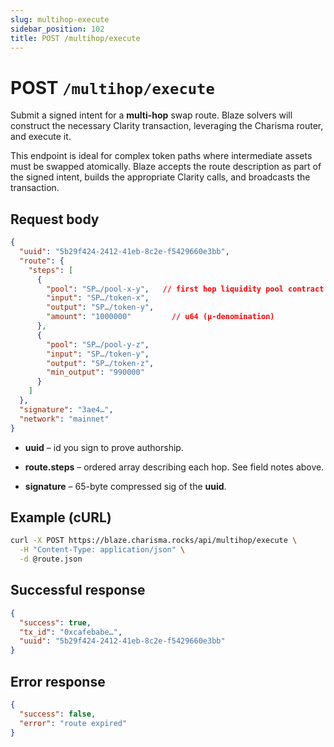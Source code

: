 ```yaml
---
slug: multihop-execute
sidebar_position: 102
title: POST /multihop/execute
---
```


# POST `/multihop/execute`

Submit a signed intent for a **multi-hop** swap route. Blaze solvers will construct the necessary Clarity transaction, leveraging the Charisma router, and execute it.

This endpoint is ideal for complex token paths where intermediate assets must be swapped atomically. Blaze accepts the route description as part of the signed intent, builds the appropriate Clarity calls, and broadcasts the transaction.

## Request body

```json title="intent.json"
{
  "uuid": "5b29f424-2412-41eb-8c2e-f5429660e3bb",
  "route": {
    "steps": [
      {
        "pool": "SP…/pool-x-y",   // first hop liquidity pool contract
        "input": "SP…/token-x",
        "output": "SP…/token-y",
        "amount": "1000000"         // u64 (µ-denomination)
      },
      {
        "pool": "SP…/pool-y-z",
        "input": "SP…/token-y",
        "output": "SP…/token-z",
        "min_output": "990000"
      }
    ]
  },
  "signature": "3ae4…",
  "network": "mainnet"
}
```

- **uuid** – id you sign to prove authorship.

- **route.steps** – ordered array describing each hop. See field notes above.

- **signature** – 65-byte compressed sig of the **uuid**.

## Example (cURL)

```bash title="2-hop route"
curl -X POST https://blaze.charisma.rocks/api/multihop/execute \
  -H "Content-Type: application/json" \
  -d @route.json
```

## Successful response

```json title="200 OK"
{
  "success": true,
  "tx_id": "0xcafebabe…",
  "uuid": "5b29f424-2412-41eb-8c2e-f5429660e3bb"
}
```

## Error response

```json title="409 Conflict"
{
  "success": false,
  "error": "route expired"
} 